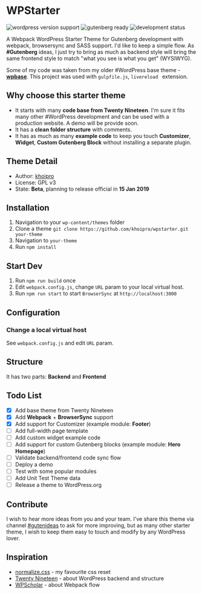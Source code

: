 # WPStarter

![wordpress version support](https://img.shields.io/badge/WordPress-5.0+-blue.svg) ![gutenberg ready](https://img.shields.io/badge/Gutenberg-ready-green.svg) ![development status](https://img.shields.io/badge/Status-beta-red.svg)

A Webpack WordPress Starter Theme for Gutenberg development with webpack, browsersync and SASS support. I'd like to keep a simple flow. As **#Gutenberg** ideas, I just try to bring as much as backend style will bring the same frontend style to match "what you see is what you get" (WYSIWYG).

Some of my code was taken from my older #WordPress base theme - **[wpbase](https://github.com/khoipro/wpbase)**. This project was used with `gulpfile.js`, `livereload ` extension.

## Why choose this starter theme

- It starts with many **code base from Twenty Nineteen**. I'm sure it fits many other #WordPress development and can be used with a production website. A demo will be provide soon.
- It has a **clean folder structure** with comments.
- It has as much as many **example code** to keep you touch **Customizer**, **Widget**, **Custom Gutenberg Block** without installing a separate plugin.

## Theme Detail

- Author: [khoipro](https://twitter.com/khoiprodotcom)
- License: GPL v3
- State: **Beta**, planning to release official in **15 Jan 2019**

## Installation

1. Navigation to your `wp-content/themes` folder
2. Clone a theme `git clone https://github.com/khoipro/wpstarter.git your-theme`
3. Navigation to `your-theme`
3. Run `npm install`

## Start Dev

1. Run `npm run build` once
2. Edit `webpack.config.js`, change `URL` param to your local virtual host.
3. Run `npm run start` to start `BrowserSync` at `http://localhost:3000`

## Configuration

### Change a local virtual host

See `webpack.config.js` and edit `URL` param.

## Structure

It has two parts: **Backend** and **Frontend**

## Todo List

- [x] Add base theme from Twenty Nineteen
- [x] Add **Webpack** + **BrowserSync** support
- [x] Add support for Customizer (example module: **Footer**)
- [ ] Add full-width page template
- [ ] Add custom widget example code
- [ ] Add support for custom Gutenberg blocks (example module: **Hero Homepage**)
- [ ] Validate backend/frontend code sync flow
- [ ] Deploy a demo
- [ ] Test with some popular modules
- [ ] Add Unit Test Theme data
- [ ] Release a theme to WordPress.org

## Contribute

I wish to hear more ideas from you and your team. I've share this theme via channel [#gutenideas](https://twitter.com/hashtag/GutenIdeas?src=hash) to ask for more improving, but as many other starter theme, I wish to keep them easy to touch and modify by any WordPress lover.

## Inspiration

- [normalize.css](https://github.com/necolas/normalize.css/blob/master/normalize.css) - my favourite css reset
- [Twenty Nineteen](https://github.com/WordPress/twentynineteen) - about WordPress backend and structure
- [WPScholar](https://github.com/wpscholar/) - about Webpack flow

